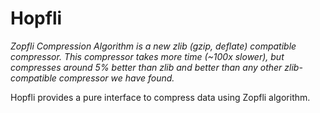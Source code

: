 # Hopfli

*Zopfli Compression Algorithm is a new zlib (gzip, deflate) compatible
compressor. This compressor takes more time (~100x slower), but
compresses around 5% better than zlib and better than any other
zlib-compatible compressor we have found.*

Hopfli provides a pure interface to compress data using Zopfli algorithm.
